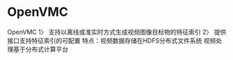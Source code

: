 # OpenVMC
OpenVMC
1〉 支持以离线或准实时方式生成视频图像目标物的特征索引
2〉 提供接口支持特征索引的可配置
特点：视频数据存储在HDFS分布式文件系统
      视频处理基于分布式计算平台
